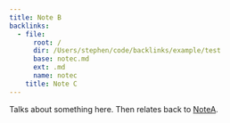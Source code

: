 ```yaml
---
title: Note B
backlinks:
  - file:
      root: /
      dir: /Users/stephen/code/backlinks/example/test
      base: notec.md
      ext: .md
      name: notec
    title: Note C
---
```


Talks about something here. Then relates back to [NoteA](./notea).
